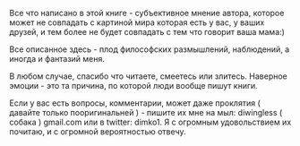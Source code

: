 Все что написано в этой книге - субъективное мнение автора, которое может не совпадать с картиной мира которая есть у вас, у ваших друзей, и тем более не будет совпадать с тем что говорит ваша мама:) 

Все описанное здесь - плод философских размышлений, наблюдений, а иногда и фантазий меня.

В любом случае, спасибо что читаете, смеетесь или злитесь. Наверное эмоции - это та причина, по которой люди вообще пишут книги. 

Если у вас есть вопросы, комментарии, может даже проклятия ( давайте только пооригинальней ) - пишите их мне на мыл: diwingless ( собака ) gmail.com или в twitter: dimko1. Я с огромным удовольствием их почитаю, и с огромной вероятностью отвечу.
